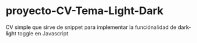 # proyecto-CV-Tema-Light-Dark
CV simple que sirve de snippet para implementar la funciónalidad de dark-light toggle en Javascript
